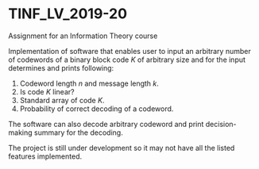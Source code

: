 # TINF_LV_2019-20
Assignment for an Information Theory course

Implementation of software that enables user to input an arbitrary number of codewords of a binary block code _K_ of arbitrary size and for the input determines and prints following:

 1) Codeword length _n_ and message length _k_.
 2) Is code _K_ linear?
 3) Standard array of code _K_.
 4) Probability of correct decoding of a codeword.

The software can also decode arbitrary codeword and print decision-making summary for the decoding.

The project is still under development so it may not have all the listed features implemented.
